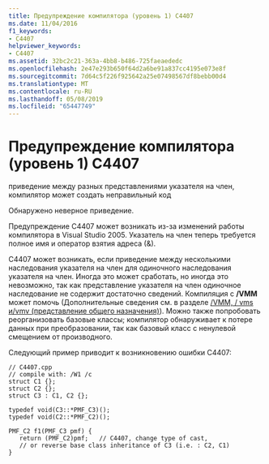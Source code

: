 ```yaml
---
title: Предупреждение компилятора (уровень 1) C4407
ms.date: 11/04/2016
f1_keywords:
- C4407
helpviewer_keywords:
- C4407
ms.assetid: 32bc2c21-363a-4bb8-b486-725faeaededc
ms.openlocfilehash: 2e47e293b650f64d2a6be91a837cc4195e073e8f
ms.sourcegitcommit: 7d64c5f226f925642a25e07498567df8bebb00d4
ms.translationtype: MT
ms.contentlocale: ru-RU
ms.lasthandoff: 05/08/2019
ms.locfileid: "65447749"
---
```

# <a name="compiler-warning-level-1-c4407"></a>Предупреждение компилятора (уровень 1) C4407

приведение между разных представлениями указателя на член, компилятор может создать неправильный код

Обнаружено неверное приведение.

Предупреждение C4407 может возникать из-за изменений работы компилятора в Visual Studio 2005. Указатель на член теперь требуется полное имя и оператор взятия адреса (&).

C4407 может возникать, если приведение между несколькими наследования указателя на член для одиночного наследования указателя на член. Иногда это может сработать, но иногда это невозможно, так как представление указателя на член одиночное наследование не содержит достаточно сведений. Компиляция с **/VMM** может помочь (Дополнительные сведения см. в разделе [/VMM, / vms и/vmv (представление общего назначения)](../../build/reference/vmm-vms-vmv-general-purpose-representation.md)). Можно также попробовать реорганизовать базовые классы; компилятор обнаруживает к потере данных при преобразовании, так как базовый класс с ненулевой смещением от производного.

Следующий пример приводит к возникновению ошибки C4407:

```
// C4407.cpp
// compile with: /W1 /c
struct C1 {};
struct C2 {};
struct C3 : C1, C2 {};

typedef void(C3::*PMF_C3)();
typedef void(C2::*PMF_C2)();

PMF_C2 f1(PMF_C3 pmf) {
   return (PMF_C2)pmf;   // C4407, change type of cast,
   // or reverse base class inheritance of C3 (i.e. : C2, C1)
}
```